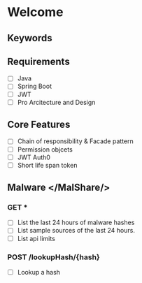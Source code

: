 # Welcome

## Keywords


## Requirements
- [ ] Java
- [ ] Spring Boot 
- [ ] JWT
- [ ] Pro Arcitecture and Design

## Core Features
- [ ] Chain of responsibility & Facade pattern
- [ ] Permission objcets
- [ ] JWT Auth0
- [ ] Short life span token

## Malware </MalShare/>
### GET *
- [ ] List the last 24 hours of malware hashes
- [ ] List sample sources of the last 24 hours.
- [ ] List api limits
### POST /lookupHash/{hash}
- [ ] Lookup a hash
